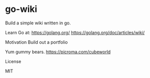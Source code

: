 # go-wiki
Build a simple wiki written in go.

Learn Go at: https://golang.org/
https://golang.org/doc/articles/wiki/

Motivation
Build out a portfolio

Yum gummy bears. https://picroma.com/cubeworld

License

MIT
